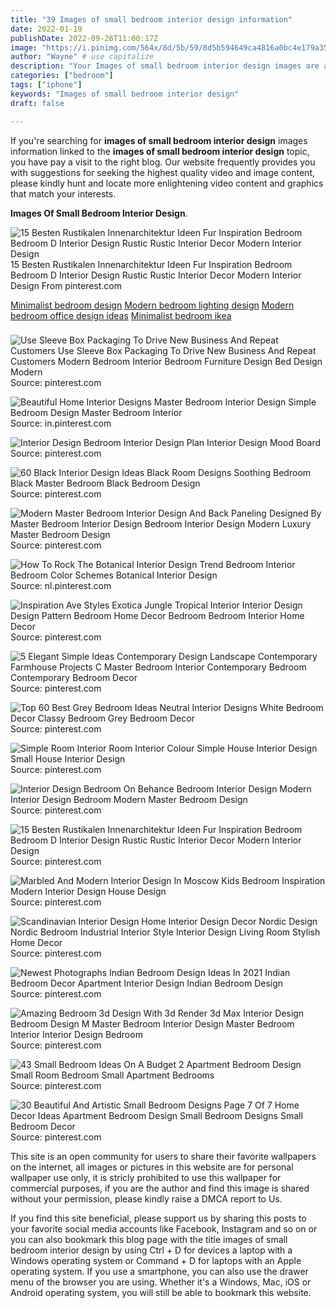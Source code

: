 ```yaml
---
title: "39 Images of small bedroom interior design information"
date: 2022-01-19
publishDate: 2022-09-26T11:00:17Z
image: "https://i.pinimg.com/564x/8d/5b/59/8d5b594649ca4816a0bc4e179a35722e.jpg"
author: "Wayne" # use capitalize
description: "Your Images of small bedroom interior design images are available in this site. Images of small bedroom interior design are a topic that is being searched for and liked by netizens today. You can Find and Download the Images of small bedroom interior design files here. Get all royalty-free photos."
categories: ["bedroom"]
tags: ["iphone"]
keywords: "Images of small bedroom interior design"
draft: false

---
```


If you're searching for **images of small bedroom interior design** images information linked to the **images of small bedroom interior design** topic, you have pay a visit to the right  blog.  Our website frequently  provides you with  suggestions  for seeking  the highest  quality video and image  content, please kindly hunt and locate more enlightening video content and graphics  that match your interests.

**Images Of Small Bedroom Interior Design**. 

![15 Besten Rustikalen Innenarchitektur Ideen Fur Inspiration Bedroom Bedroom D Interior Design Rustic Rustic Interior Decor Modern Interior Design](https://i.pinimg.com/originals/e3/50/28/e350288bf91d167ff6385e567a4d386c.jpg "15 Besten Rustikalen Innenarchitektur Ideen Fur Inspiration Bedroom Bedroom D Interior Design Rustic Rustic Interior Decor Modern Interior Design")
15 Besten Rustikalen Innenarchitektur Ideen Fur Inspiration Bedroom Bedroom D Interior Design Rustic Rustic Interior Decor Modern Interior Design From pinterest.com

[Minimalist bedroom design](/minimalist-bedroom-design/)
[Modern bedroom lighting design](/modern-bedroom-lighting-design/)
[Modern bedroom office design ideas](/modern-bedroom-office-design-ideas/)
[Minimalist bedroom ikea](/minimalist-bedroom-ikea/)



### 

 


![Use Sleeve Box Packaging To Drive New Business And Repeat Customers Use Sleeve Box Packaging To Drive New Business And Repeat Customers Modern Bedroom Interior Bedroom Furniture Design Bed Design Modern](https://i.pinimg.com/originals/da/5a/c0/da5ac06e908afd41b67c990d3fd6f37d.jpg "Use Sleeve Box Packaging To Drive New Business And Repeat Customers Use Sleeve Box Packaging To Drive New Business And Repeat Customers Modern Bedroom Interior Bedroom Furniture Design Bed Design Modern")
Source: pinterest.com

 

![Beautiful Home Interior Designs Master Bedroom Interior Design Simple Bedroom Design Master Bedroom Interior](https://i.pinimg.com/originals/fe/ce/52/fece5293cef4572b965d41eda2de8a32.jpg "Beautiful Home Interior Designs Master Bedroom Interior Design Simple Bedroom Design Master Bedroom Interior")
Source: in.pinterest.com

 

![Interior Design Bedroom Interior Design Plan Interior Design Mood Board](https://www.jennaburger.com/wp-content/uploads/2015/12/Hover-Bedroom.jpg "Interior Design Bedroom Interior Design Plan Interior Design Mood Board")
Source: pinterest.com

 

![60 Black Interior Design Ideas Black Room Designs Soothing Bedroom Black Master Bedroom Black Bedroom Design](https://i.pinimg.com/originals/05/ba/2b/05ba2ba34d3bd600b048152739736e7f.png "60 Black Interior Design Ideas Black Room Designs Soothing Bedroom Black Master Bedroom Black Bedroom Design")
Source: pinterest.com

 

![Modern Master Bedroom Interior Design And Back Paneling Designed By Master Bedroom Interior Design Bedroom Interior Design Modern Luxury Master Bedroom Design](https://i.pinimg.com/736x/3b/f0/c1/3bf0c13f4301d74b28e323ad78970e38.jpg "Modern Master Bedroom Interior Design And Back Paneling Designed By Master Bedroom Interior Design Bedroom Interior Design Modern Luxury Master Bedroom Design")
Source: pinterest.com

 

![How To Rock The Botanical Interior Design Trend Bedroom Interior Bedroom Color Schemes Botanical Interior Design](https://i.pinimg.com/736x/19/ba/0f/19ba0f0d3476e87684e359c4e13e9fd4.jpg "How To Rock The Botanical Interior Design Trend Bedroom Interior Bedroom Color Schemes Botanical Interior Design")
Source: nl.pinterest.com

 

![Inspiration Ave Styles Exotica Jungle Tropical Interior Interior Design Design Pattern Bedroom Home Decor Bedroom Bedroom Interior Home Decor](https://i.pinimg.com/564x/b0/c0/cc/b0c0cc62b20b8c9039f84aade8e64545.jpg "Inspiration Ave Styles Exotica Jungle Tropical Interior Interior Design Design Pattern Bedroom Home Decor Bedroom Bedroom Interior Home Decor")
Source: pinterest.com

 

![5 Elegant Simple Ideas Contemporary Design Landscape Contemporary Farmhouse Projects C Master Bedroom Interior Contemporary Bedroom Contemporary Bedroom Decor](https://i.pinimg.com/originals/5a/dd/6e/5add6e75d1eef00b35a38a42cd503d5e.jpg "5 Elegant Simple Ideas Contemporary Design Landscape Contemporary Farmhouse Projects C Master Bedroom Interior Contemporary Bedroom Contemporary Bedroom Decor")
Source: pinterest.com

 

![Top 60 Best Grey Bedroom Ideas Neutral Interior Designs White Bedroom Decor Classy Bedroom Grey Bedroom Decor](https://i.pinimg.com/736x/2c/14/4f/2c144fa6e2a55d6f592e4d14b875f34d.jpg "Top 60 Best Grey Bedroom Ideas Neutral Interior Designs White Bedroom Decor Classy Bedroom Grey Bedroom Decor")
Source: pinterest.com

 

![Simple Room Interior Room Interior Colour Simple House Interior Design Small House Interior Design](https://i.pinimg.com/736x/4a/42/db/4a42db0e9f5f0c9dfbab36975cafea58.jpg "Simple Room Interior Room Interior Colour Simple House Interior Design Small House Interior Design")
Source: pinterest.com

 

![Interior Design Bedroom On Behance Bedroom Interior Design Modern Interior Design Bedroom Modern Master Bedroom Design](https://i.pinimg.com/originals/be/4c/5f/be4c5fdbb95f1e055d4b381399c7c67c.jpg "Interior Design Bedroom On Behance Bedroom Interior Design Modern Interior Design Bedroom Modern Master Bedroom Design")
Source: pinterest.com

 

![15 Besten Rustikalen Innenarchitektur Ideen Fur Inspiration Bedroom Bedroom D Interior Design Rustic Rustic Interior Decor Modern Interior Design](https://i.pinimg.com/originals/e3/50/28/e350288bf91d167ff6385e567a4d386c.jpg "15 Besten Rustikalen Innenarchitektur Ideen Fur Inspiration Bedroom Bedroom D Interior Design Rustic Rustic Interior Decor Modern Interior Design")
Source: pinterest.com

 

![Marbled And Modern Interior Design In Moscow Kids Bedroom Inspiration Modern Interior Design House Design](https://i.pinimg.com/originals/71/90/74/719074525ae47a1a6863d38116030e7f.jpg "Marbled And Modern Interior Design In Moscow Kids Bedroom Inspiration Modern Interior Design House Design")
Source: pinterest.com

 

![Scandinavian Interior Design Home Interior Design Decor Nordic Design Nordic Bedroom Industrial Interior Style Interior Design Living Room Stylish Home Decor](https://i.pinimg.com/originals/12/16/60/121660e41684e913b5578673b6d52f65.png "Scandinavian Interior Design Home Interior Design Decor Nordic Design Nordic Bedroom Industrial Interior Style Interior Design Living Room Stylish Home Decor")
Source: pinterest.com

 

![Newest Photographs Indian Bedroom Design Ideas In 2021 Indian Bedroom Decor Apartment Interior Design Indian Bedroom Design](https://i.pinimg.com/736x/55/6c/9c/556c9ce4ce88050f5431aef770ab273a.jpg "Newest Photographs Indian Bedroom Design Ideas In 2021 Indian Bedroom Decor Apartment Interior Design Indian Bedroom Design")
Source: pinterest.com

 

![Amazing Bedroom 3d Design With 3d Render 3d Max Interior Design Bedroom Design M Master Bedroom Interior Design Master Bedroom Interior Interior Design Bedroom](https://i.pinimg.com/originals/ba/86/95/ba869560f4014fece6c6502330a99244.jpg "Amazing Bedroom 3d Design With 3d Render 3d Max Interior Design Bedroom Design M Master Bedroom Interior Design Master Bedroom Interior Interior Design Bedroom")
Source: pinterest.com

 

![43 Small Bedroom Ideas On A Budget 2 Apartment Bedroom Design Small Room Bedroom Small Apartment Bedrooms](https://i.pinimg.com/736x/b7/15/ee/b715ee106868225ec96d4b86795a0392.jpg "43 Small Bedroom Ideas On A Budget 2 Apartment Bedroom Design Small Room Bedroom Small Apartment Bedrooms")
Source: pinterest.com

 

![30 Beautiful And Artistic Small Bedroom Designs Page 7 Of 7 Home Decor Ideas Apartment Bedroom Design Small Bedroom Designs Small Bedroom Decor](https://i.pinimg.com/564x/8d/5b/59/8d5b594649ca4816a0bc4e179a35722e.jpg "30 Beautiful And Artistic Small Bedroom Designs Page 7 Of 7 Home Decor Ideas Apartment Bedroom Design Small Bedroom Designs Small Bedroom Decor")
Source: pinterest.com

 

This site is an open community for users to share their favorite wallpapers on the internet, all images or pictures in this website are for personal wallpaper use only, it is stricly prohibited to use this wallpaper for commercial purposes, if you are the author and find this image is shared without your permission, please kindly raise a DMCA report to Us.

If you find this site beneficial, please support us by sharing this posts to your favorite social media accounts like Facebook, Instagram and so on or you can also bookmark this blog page with the title images of small bedroom interior design by using Ctrl + D for devices a laptop with a Windows operating system or Command + D for laptops with an Apple operating system. If you use a smartphone, you can also use the drawer menu of the browser you are using. Whether it's a Windows, Mac, iOS or Android operating system, you will still be able to bookmark this website.
